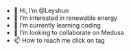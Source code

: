 - 👋 Hi, I’m @Leyshun
- 👀 I’m interested in renewable energy
- 🌱 I’m currently learning coding
- 💞️ I’m looking to collaborate on Medusa
- 📫 How to reach me click on tag

<!---
Leyshun/Leyshun is a ✨ special ✨ repository because its `README.md` (this file) appears on your GitHub profile.
You can click the Preview link to take a look at your changes.
--->
